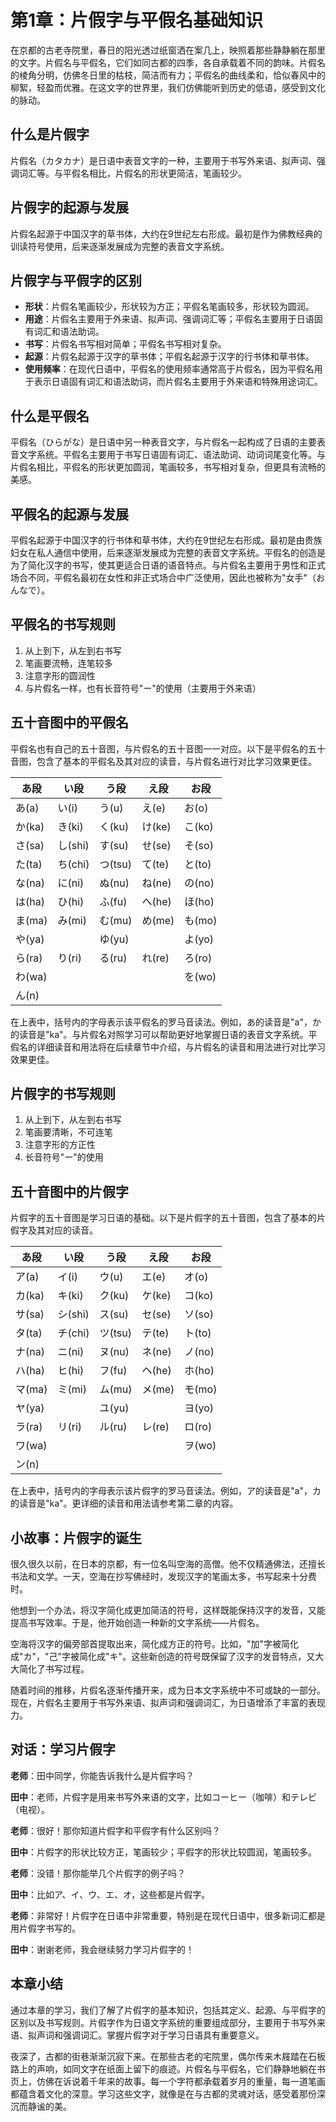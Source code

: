 # 第1章：片假字与平假名基础知识

在京都的古老寺院里，春日的阳光透过纸窗洒在案几上，映照着那些静静躺在那里的文字。片假名与平假名，它们如同古都的四季，各自承载着不同的韵味。片假名的棱角分明，仿佛冬日里的枯枝，简洁而有力；平假名的曲线柔和，恰似春风中的柳絮，轻盈而优雅。在这文字的世界里，我们仿佛能听到历史的低语，感受到文化的脉动。

## 什么是片假字

片假名（カタカナ）是日语中表音文字的一种，主要用于书写外来语、拟声词、强调词汇等。与平假名相比，片假名的形状更简洁，笔画较少。

## 片假字的起源与发展

片假名起源于中国汉字的草书体，大约在9世纪左右形成。最初是作为佛教经典的训读符号使用，后来逐渐发展成为完整的表音文字系统。

## 片假字与平假字的区别

- **形状**：片假名笔画较少，形状较为方正；平假名笔画较多，形状较为圆润。
- **用途**：片假名主要用于外来语、拟声词、强调词汇等；平假名主要用于日语固有词汇和语法助词。
- **书写**：片假名书写相对简单；平假名书写相对复杂。
- **起源**：片假名起源于汉字的草书体；平假名起源于汉字的行书体和草书体。
- **使用频率**：在现代日语中，平假名的使用频率通常高于片假名，因为平假名用于表示日语固有词汇和语法助词，而片假名主要用于外来语和特殊用途词汇。

## 什么是平假名

平假名（ひらがな）是日语中另一种表音文字，与片假名一起构成了日语的主要表音文字系统。平假名主要用于书写日语固有词汇、语法助词、动词词尾变化等。与片假名相比，平假名的形状更加圆润，笔画较多，书写相对复杂，但更具有流畅的美感。

## 平假名的起源与发展

平假名起源于中国汉字的行书体和草书体，大约在9世纪左右形成。最初是由贵族妇女在私人通信中使用，后来逐渐发展成为完整的表音文字系统。平假名的创造是为了简化汉字的书写，使其更适合日语的语音特点。与片假名主要用于男性和正式场合不同，平假名最初在女性和非正式场合中广泛使用，因此也被称为"女手"（おんなで）。

## 平假名的书写规则

1. 从上到下，从左到右书写
2. 笔画要流畅，连笔较多
3. 注意字形的圆润性
4. 与片假名一样，也有长音符号"ー"的使用（主要用于外来语）

## 五十音图中的平假名

平假名也有自己的五十音图，与片假名的五十音图一一对应。以下是平假名的五十音图，包含了基本的平假名及其对应的读音，与片假名进行对比学习效果更佳。

| あ段 | い段 | う段 | え段 | お段 |
|------|------|------|------|------|
| あ(a) | い(i) | う(u) | え(e) | お(o) |
| か(ka) | き(ki) | く(ku) | け(ke) | こ(ko) |
| さ(sa) | し(shi) | す(su) | せ(se) | そ(so) |
| た(ta) | ち(chi) | つ(tsu) | て(te) | と(to) |
| な(na) | に(ni) | ぬ(nu) | ね(ne) | の(no) |
| は(ha) | ひ(hi) | ふ(fu) | へ(he) | ほ(ho) |
| ま(ma) | み(mi) | む(mu) | め(me) | も(mo) |
| や(ya) |      | ゆ(yu) |      | よ(yo) |
| ら(ra) | り(ri) | る(ru) | れ(re) | ろ(ro) |
| わ(wa) |      |      |      | を(wo) |
| ん(n) |      |      |      |      |

在上表中，括号内的字母表示该平假名的罗马音读法。例如，あ的读音是"a"，か的读音是"ka"。与片假名对照学习可以帮助更好地掌握日语的表音文字系统。平假名的详细读音和用法将在后续章节中介绍，与片假名的读音和用法进行对比学习效果更佳。

## 片假字的书写规则

1. 从上到下，从左到右书写
2. 笔画要清晰，不可连笔
3. 注意字形的方正性
4. 长音符号"ー"的使用

## 五十音图中的片假字

片假字的五十音图是学习日语的基础。以下是片假字的五十音图，包含了基本的片假字及其对应的读音。

| あ段 | い段 | う段 | え段 | お段 |
|------|------|------|------|------|
| ア(a) | イ(i) | ウ(u) | エ(e) | オ(o) |
| カ(ka) | キ(ki) | ク(ku) | ケ(ke) | コ(ko) |
| サ(sa) | シ(shi) | ス(su) | セ(se) | ソ(so) |
| タ(ta) | チ(chi) | ツ(tsu) | テ(te) | ト(to) |
| ナ(na) | ニ(ni) | ヌ(nu) | ネ(ne) | ノ(no) |
| ハ(ha) | ヒ(hi) | フ(fu) | ヘ(he) | ホ(ho) |
| マ(ma) | ミ(mi) | ム(mu) | メ(me) | モ(mo) |
| ヤ(ya) |      | ユ(yu) |      | ヨ(yo) |
| ラ(ra) | リ(ri) | ル(ru) | レ(re) | ロ(ro) |
| ワ(wa) |      |      |      | ヲ(wo) |
| ン(n) |      |      |      |      |

在上表中，括号内的字母表示该片假字的罗马音读法。例如，ア的读音是"a"，カ的读音是"ka"。更详细的读音和用法请参考第二章的内容。

## 小故事：片假字的诞生

很久很久以前，在日本的京都，有一位名叫空海的高僧。他不仅精通佛法，还擅长书法和文学。一天，空海在抄写佛经时，发现汉字的笔画太多，书写起来十分费时。

他想到一个办法，将汉字简化成更加简洁的符号，这样既能保持汉字的发音，又能提高书写效率。于是，他开始创造一种新的文字系统——片假名。

空海将汉字的偏旁部首提取出来，简化成方正的符号。比如，"加"字被简化成"カ"，"己"字被简化成"キ"。这些新创造的符号既保留了汉字的发音特点，又大大简化了书写过程。

随着时间的推移，片假名逐渐传播开来，成为日本文字系统中不可或缺的一部分。现在，片假名主要用于书写外来语、拟声词和强调词汇，为日语增添了丰富的表现力。

## 对话：学习片假字

**老师**：田中同学，你能告诉我什么是片假字吗？

**田中**：老师，片假字是用来书写外来语的文字，比如コーヒー（咖啡）和テレビ（电视）。

**老师**：很好！那你知道片假字和平假字有什么区别吗？

**田中**：片假字的形状比较方正，笔画较少；平假字的形状比较圆润，笔画较多。

**老师**：没错！那你能举几个片假字的例子吗？

**田中**：比如ア、イ、ウ、エ、オ，这些都是片假字。

**老师**：非常好！片假字在日语中非常重要，特别是在现代日语中，很多新词汇都是用片假字书写的。

**田中**：谢谢老师，我会继续努力学习片假字的！

## 本章小结

通过本章的学习，我们了解了片假字的基本知识，包括其定义、起源、与平假字的区别以及书写规则。片假字作为日语文字系统的重要组成部分，主要用于书写外来语、拟声词和强调词汇。掌握片假字对于学习日语具有重要意义。

夜深了，古都的街巷渐渐沉寂下来。在那些古老的宅院里，偶尔传来木屐踏在石板路上的声响，如同文字在纸面上留下的痕迹。片假名与平假名，它们静静地躺在书页上，仿佛在诉说着千年来的故事。每一个字符都承载着岁月的重量，每一道笔画都蕴含着文化的深意。学习这些文字，就像是在与古都的灵魂对话，感受着那份深沉而静谧的美。